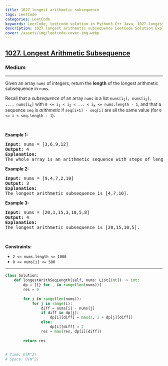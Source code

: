 ```yaml
---
title: 1027 longest arithmetic subsequence
tags: LeetCode
categories: LeetCode
keywords: LeetCode, leetcode solution in Python3 C++ Java, 1027-longest-arithmetic-subsequence solution
description: 1027 longest arithmetic subsequence LeetCode Solution Explained
cover: /assets/img/leetcode-cover-img.webp
---
```





<h2><a href="https://leetcode.com/problems/longest-arithmetic-subsequence/">1027. Longest Arithmetic Subsequence</a></h2><h3>Medium</h3><hr><div><p>Given an array <code>nums</code> of integers, return the <strong>length</strong> of the longest arithmetic subsequence in <code>nums</code>.</p>

<p>Recall that a <em>subsequence</em> of an array <code>nums</code> is a list <code>nums[i<sub>1</sub>], nums[i<sub>2</sub>], ..., nums[i<sub>k</sub>]</code> with <code>0 &lt;= i<sub>1</sub> &lt; i<sub>2</sub> &lt; ... &lt; i<sub>k</sub> &lt;= nums.length - 1</code>, and that a sequence <code>seq</code> is <em>arithmetic</em> if <code>seq[i+1] - seq[i]</code> are all the same value (for <code>0 &lt;= i &lt; seq.length - 1</code>).</p>

<p>&nbsp;</p>
<p><strong class="example">Example 1:</strong></p>

<pre><strong>Input:</strong> nums = [3,6,9,12]
<strong>Output:</strong> 4
<strong>Explanation: </strong>
The whole array is an arithmetic sequence with steps of length = 3.
</pre>

<p><strong class="example">Example 2:</strong></p>

<pre><strong>Input:</strong> nums = [9,4,7,2,10]
<strong>Output:</strong> 3
<strong>Explanation: </strong>
The longest arithmetic subsequence is [4,7,10].
</pre>

<p><strong class="example">Example 3:</strong></p>

<pre><strong>Input:</strong> nums = [20,1,15,3,10,5,8]
<strong>Output:</strong> 4
<strong>Explanation: </strong>
The longest arithmetic subsequence is [20,15,10,5].
</pre>

<p>&nbsp;</p>
<p><strong>Constraints:</strong></p>

<ul>
	<li><code>2 &lt;= nums.length &lt;= 1000</code></li>
	<li><code>0 &lt;= nums[i] &lt;= 500</code></li>
</ul>
</div>

---




```python
class Solution:
    def longestArithSeqLength(self, nums: List[int]) -> int:
        dp = [{} for _ in range(len(nums))]
        res = 0
        
        for i in range(len(nums)):
            for j in range(i):
                diff = nums[i] - nums[j]
                if diff in dp[j]:
                    dp[i][diff] = max(2, 1 + dp[j][diff])
                else:
                    dp[i][diff] = 2
                res = max(res, dp[i][diff])
            
        return res
    
    
# Time: O(N^2)
# Space: O(N^2)
```
